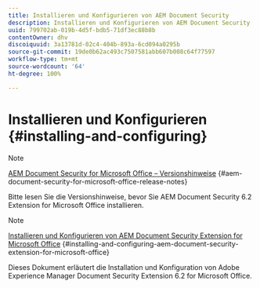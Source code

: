 ```yaml
---
title: Installieren und Konfigurieren von AEM Document Security
description: Installieren und Konfigurieren von AEM Document Security
uuid: 799702ab-019b-4d5f-bdb5-71df3ec88b8b
contentOwner: dhv
discoiquuid: 3a13781d-02c4-404b-893a-6cd094a0295b
source-git-commit: 19de0b62ac493c7507581abb607b008c64f77597
workflow-type: tm+mt
source-wordcount: '64'
ht-degree: 100%

---
```



# Installieren und Konfigurieren {#installing-and-configuring}

>[!NOTE]
>
>[AEM Document Security for Microsoft Office – Versionshinweise](../document-security-extension-release-notes.md) {#aem-document-security-for-microsoft-office-release-notes}
>
>Bitte lesen Sie die Versionshinweise, bevor Sie AEM Document Security 6.2 Extension for Microsoft Office installieren.

>[!NOTE]
>
>[Installieren und Konfigurieren von AEM Document Security Extension for Microsoft Office](../installing-configuring-aemdsext.md) {#installing-and-configuring-aem-document-security-extension-for-microsoft-office}
>
>Dieses Dokument erläutert die Installation und Konfiguration von Adobe Experience Manager Document Security Extension 6.2 for Microsoft Office.

